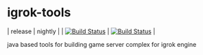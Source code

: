 # igrok-tools

| release | nightly | 
| [![Build Status](https://travis-ci.org/OlegGolovchenko/igrok-tools.svg?branch=master)](https://travis-ci.org/OlegGolovchenko/igrok-tools) | [![Build Status](https://travis-ci.org/OlegGolovchenko/igrok-tools.svg?branch=development)](https://travis-ci.org/OlegGolovchenko/igrok-tools) |

java based tools for building game server complex for igrok engine
